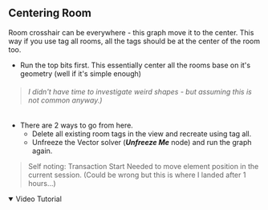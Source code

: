 ## Centering Room
Room crosshair can be everywhere - this graph move it to the center. This way if you use tag all rooms, all the tags should be at the center of the room too.

- Run the top bits first. This essentially center all the rooms base on it's geometry (well if it's simple enough)
> ###### I didn't have time to investigate weird shapes - but assuming this is not common anyway.)

- There are 2 ways to go from here.
    - Delete all existing room tags in the view and recreate using tag all.
    - Unfreeze the Vector solver (***Unfreeze Me*** node) and run the graph again.

>Self noting: Transaction Start Needed to move element position in the current session. (Could be wrong but this is where I landed after 1 hours...)

<details open="open">
<summary>Video Tutorial</summary>
